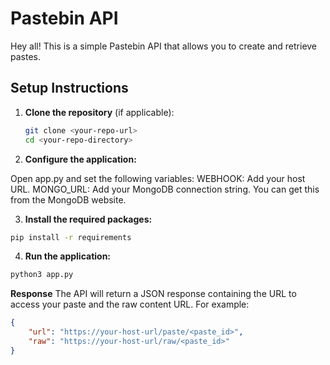 # Pastebin API

Hey all! This is a simple Pastebin API that allows you to create and retrieve pastes. 

## Setup Instructions

1. **Clone the repository** (if applicable):
   ```bash
   git clone <your-repo-url>
   cd <your-repo-directory>
   ```

2. **Configure the application:**

Open app.py and set the following variables:
WEBHOOK: Add your host URL.
MONGO_URL: Add your MongoDB connection string. You can get this from the MongoDB website.

3. **Install the required packages:**

```bash
pip install -r requirements
```

4. **Run the application:**

```bash
python3 app.py
```


**Response**
The API will return a JSON response containing the URL to access your paste and the raw content URL. For example:

```json
{
    "url": "https://your-host-url/paste/<paste_id>",
    "raw": "https://your-host-url/raw/<paste_id>"
}
```
